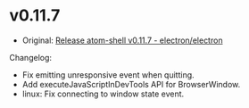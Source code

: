 # v0.11.7

* Original: [Release atom-shell v0.11.7 - electron/electron](https://github.com/electron/electron/releases/tag/v0.11.7)

Changelog:

* Fix emitting unresponsive event when quitting.
* Add executeJavaScriptInDevTools API for BrowserWindow.
* linux: Fix connecting to window state event.
